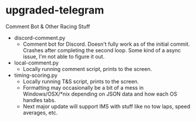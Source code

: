# upgraded-telegram
Comment Bot &amp; Other Racing Stuff

* discord-comment.py
  - Comment bot for Discord. Doesn't fully work as of the initial commit. Crashes after completing the second loop. Some kind of a async issue, I'm not able to figure it out.
* local-comment.py  
  - Locally running comment script, prints to the screen.
* timing-scoring.py
  - Locally running T&S script, prints to the screen.
  - Formatting may occasionally be a bit of a mess in Windows/OSX/*nix depending on JSON data and how each OS handles tabs.
  - Next major update will support IMS with stuff like no tow laps, speed averages, etc.
